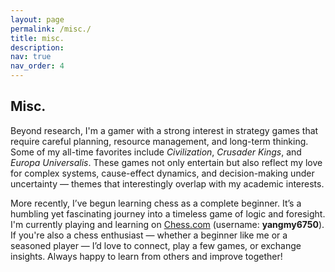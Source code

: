```yaml
---
layout: page
permalink: /misc./
title: misc.
description:
nav: true
nav_order: 4
---
```


## Misc.

Beyond research, I'm a gamer with a strong interest in strategy games that require careful planning, resource management, and long-term thinking. Some of my all-time favorites include *Civilization*, *Crusader Kings*, and *Europa Universalis*. These games not only entertain but also reflect my love for complex systems, cause-effect dynamics, and decision-making under uncertainty — themes that interestingly overlap with my academic interests.

More recently, I’ve begun learning chess as a complete beginner. It’s a humbling yet fascinating journey into a timeless game of logic and foresight. I'm currently playing and learning on [Chess.com](https://www.chess.com/member/yangmy6750) (username: **yangmy6750**). If you're also a chess enthusiast — whether a beginner like me or a seasoned player — I’d love to connect, play a few games, or exchange insights. Always happy to learn from others and improve together!
